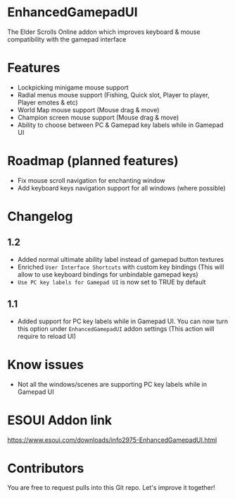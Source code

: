 # EnhancedGamepadUI
The Elder Scrolls Online addon which improves keyboard & mouse compatibility with the gamepad interface

# Features
- Lockpicking minigame mouse support
- Radial menus mouse support (Fishing, Quick slot, Player to player, Player emotes & etc)
- World Map mouse support (Mouse drag & move)
- Champion screen mouse support (Mouse drag & move)
- Ability to choose between PC & Gamepad key labels while in Gamepad UI

# Roadmap (planned features)
- Fix mouse scroll navigation for enchanting window
- Add keyboard keys navigation support for all windows (where possible)

# Changelog

## 1.2
- Added normal ultimate ability label instead of gamepad button textures
- Enriched `User Interface Shortcuts` with custom key bindings (This will allow to use keyboard bindings for unbindable gamepad keys)
- `Use PC key labels for Gamepad UI` is now set to TRUE by default

## 1.1
- Added support for PC key labels while in Gamepad UI. You can now turn this option under `EnhancedGamepadUI` addon settings (This action will require to reload UI)

# Know issues
- Not all the windows/scenes are supporting PC key labels while in Gamepad UI

# ESOUI Addon link
https://www.esoui.com/downloads/info2975-EnhancedGamepadUI.html

# Contributors
You are free to request pulls into this Git repo. Let's improve it together!
